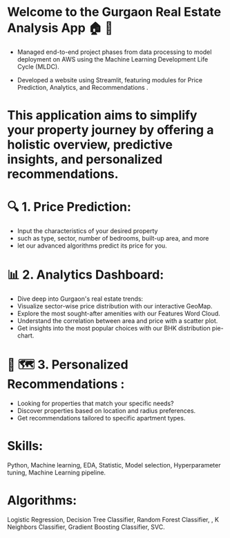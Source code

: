 # Welcome to the Gurgaon Real Estate Analysis App 🏠 🏢


- Managed end-to-end project phases from data processing to model deployment on AWS using the Machine Learning Development Life Cycle (MLDC).

- Developed a website using Streamlit, featuring modules for Price Prediction, Analytics, and Recommendations .

# This application aims to simplify your property journey by offering a holistic overview, predictive insights, and personalized recommendations.

# 🔍 1. Price Prediction:
- Input the characteristics of your desired property
- such as type, sector, number of bedrooms, built-up area, and more
- let our advanced algorithms predict its price for you.

# 📊 2. Analytics Dashboard:
- Dive deep into Gurgaon's real estate trends:
- Visualize sector-wise price distribution with our interactive GeoMap.
- Explore the most sought-after amenities with our Features Word Cloud.
- Understand the correlation between area and price with a scatter plot.
- Get insights into the most popular choices with our BHK distribution pie-chart.

# 💼 🗺️ 3. Personalized Recommendations :
- Looking for properties that match your specific needs?
- Discover properties based on location and radius preferences.
- Get recommendations tailored to specific apartment types.
  
 # Skills:
Python, Machine learning, EDA, Statistic, Model selection, Hyperparameter tuning, Machine Learning pipeline.

# Algorithms:
Logistic Regression, Decision Tree Classifier, Random Forest Classifier, , K Neighbors Classifier, Gradient Boosting Classifier, SVC.
